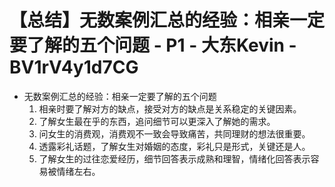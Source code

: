 # 【总结】无数案例汇总的经验：相亲一定要了解的五个问题 - P1 - 大东Kevin - BV1rV4y1d7CG

-   无数案例汇总的经验：相亲一定要了解的五个问题
    1.  相亲时要了解对方的缺点，接受对方的缺点是关系稳定的关键因素。
    2.  了解女生最在乎的东西，追问细节可以更深入了解她的需求。
    3.  问女生的消费观，消费观不一致会导致痛苦，共同理财的想法很重要。
    4.  透露彩礼话题，了解女生对婚姻的态度，彩礼只是形式，关键还是人。
    5.  了解女生的过往恋爱经历，细节回答表示成熟和理智，情绪化回答表示容易被情绪左右。